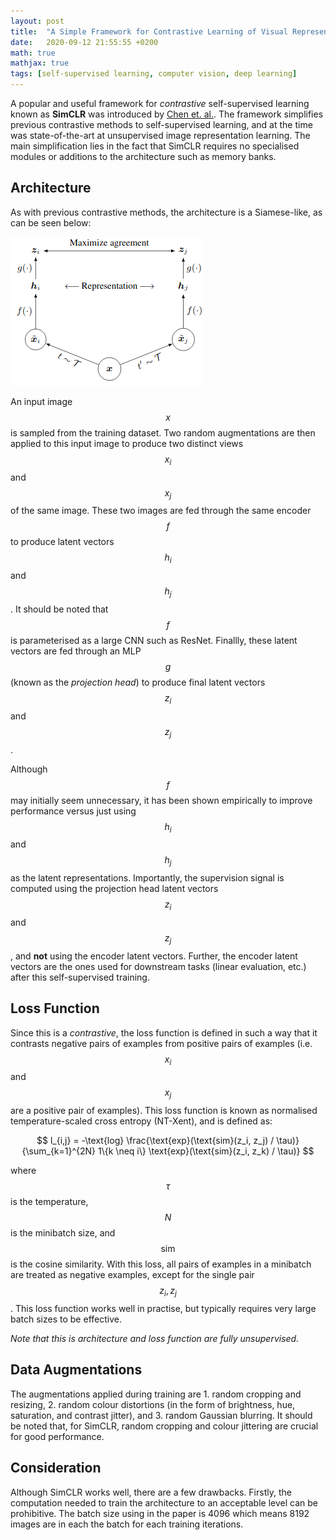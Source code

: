 ```yaml
---
layout: post
title:  "A Simple Framework for Contrastive Learning of Visual Representations"
date:   2020-09-12 21:55:55 +0200
math: true
mathjax: true
tags: [self-supervised learning, computer vision, deep learning]
---
```


A popular and useful framework for *contrastive* self-supervised learning known as **SimCLR** was introduced by [Chen et. al.](https://arxiv.org/pdf/2002.05709.pdf). The framework simplifies previous contrastive methods to self-supervised learning, and at the time was state-of-the-art at unsupervised image representation learning. The main simplification lies in the fact that SimCLR requires no specialised modules or additions to the architecture such as memory banks.

## Architecture

As with previous contrastive methods, the architecture is a Siamese-like, as can be seen below:

![simclr](/assets/simclr.png)

An input image $$ x $$ is sampled from the training dataset. Two random augmentations are then applied to this input image to produce two distinct views $$ x_i $$ and $$ x_j $$ of the same image. These two images are fed through the same encoder $$ f $$ to produce latent vectors $$ h_i $$ and $$ h_j $$. It should be noted that $$ f $$ is parameterised as a large CNN such as ResNet. Finallly, these latent vectors are fed through an MLP $$ g $$ (known as the *projection head*) to produce final latent vectors $$ z_i $$ and $$ z_j $$.

Although $$ f $$ may initially seem unnecessary, it has been shown empirically to improve performance versus just using $$ h_i $$ and $$ h_j $$ as the latent representations. Importantly, the supervision signal is computed using the projection head latent vectors $$ z_i $$ and $$ z_j $$, and **not** using the encoder latent vectors. Further, the encoder latent vectors are the ones used for downstream tasks (linear evaluation, etc.) after this self-supervised training.

## Loss Function

Since this is a *contrastive*, the loss function is defined in such a way that it contrasts negative pairs of examples from positive pairs of examples (i.e. $$ x_i $$ and $$ x_j $$ are a positive pair of examples). This loss function is known as normalised temperature-scaled cross entropy (NT-Xent), and is defined as:

$$ l_{i,j} = -\text{log} \frac{\text{exp}(\text{sim}(z_i, z_j) / \tau)}{\sum_{k=1}^{2N} 1\{k \neq i\} \text{exp}(\text{sim}(z_i, z_k) / \tau)} $$

where $$ \tau $$ is the temperature, $$ N $$ is the minibatch size, and $$ \text{sim} $$ is the cosine similarity. With this loss, all pairs of examples in a minibatch are treated as negative examples, except for the single pair $$ z_i, z_j $$. This loss function works well in practise, but typically requires very large batch sizes to be effective.

*Note that this is architecture and loss function are fully unsupervised.*

## Data Augmentations

The augmentations applied during training are 1. random cropping and resizing, 2. random colour distortions (in the form of brightness, hue, saturation, and contrast jitter), and 3. random Gaussian blurring. It should be noted that, for SimCLR, random cropping and colour jittering are crucial for good performance.

## Consideration

Although SimCLR works well, there are a few drawbacks. Firstly, the computation needed to train the architecture to an acceptable level can be prohibitive. The batch size using in the paper is 4096 which means 8192 images are in each the batch for each training iterations.
